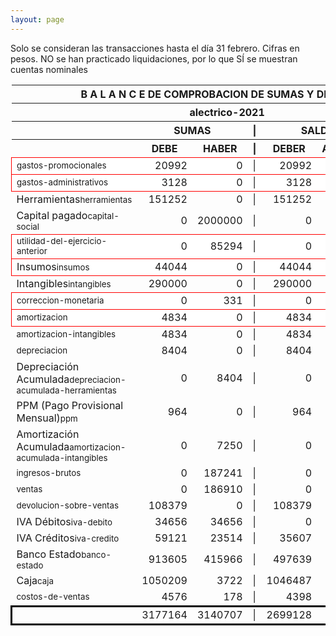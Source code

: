 ```yaml
--- 
layout: page
--- 
```

<script>

$('* div').each(function () {   
    var item = $(this).text();
    var num = Number(item).toLocaleString('en');

    if (Number(item) < 0) {
        num = num.replace('-', '');
        $(this).addClass('negMoney');
    } else {
        $(this).addClass('enMoney');
    }

    $(this).text(num);
});
</script>
 


Solo se consideran las transacciones hasta el día 31	febrero.
Cifras en pesos.
NO se han practicado liquidaciones, por lo que SÍ se muestran cuentas nominales
<table rules='groups'>
<style> tfoot {  border: 3px solid black;  } </style> 
<thead><th colspan='7'> B A L A N C E  DE COMPROBACION DE SUMAS Y DE SALDOS </th> </thead>
<thead> <th colspan='7'> alectrico-2021</th></thead>
<thead> <th> </th> <th align='center' colspan= '2'>SUMAS</th> <th>|</th> <th align='center' colspan='2'>SALDOS</th> <th rowspan='2' > Errores </th> </thead>
<thead> <th></th>  <th align='center'>DEBE</th> <th align='center'>HABER</th> <th>|</th> <th align='center'>DEBER</th> <th align='center'>ACREEDOR</th> <th>A Corregir </th> </thead>
<tbody>
<tr style=' background: #fff; border: 1px solid red;'>
<td><small>gastos-promocionales</small></td> <td align='right'>20992</td> <td align='right'>0</td> <td> | </td> <td align='right'> 20992</td> <td align='right'>0</td> </tr>
<tr style=' background: #fff; border: 1px solid red;'>
<td><small>gastos-administrativos</small></td> <td align='right'>3128</td> <td align='right'>0</td> <td> | </td> <td align='right'> 3128</td> <td align='right'>0</td> </tr>
<tr>
<td>Herramientas<small>herramientas</small></td> <td align='right'>151252</td> <td align='right'>0</td> <td> | </td> <td align='right'> 151252</td> <td align='right'>0</td>
</tr>
<tr>
<td>Capital pagado<small>capital-social</small></td> <td align='right'>0</td> <td align='right'>2000000</td> <td> | </td> <td align='right'> 0</td> <td align='right'>2000000</td>
</tr>
<tr style=' background: #fff; border: 1px solid red;'>
<td><small>utilidad-del-ejercicio-anterior</small></td> <td align='right'>0</td> <td align='right'>85294</td> <td> | </td> <td align='right'> 0</td> <td align='right'>85294</td> </tr>
<tr style=' background: #fff; border: 1px solid red;'>
<td>Insumos<small>insumos</small></td> <td align='right'>44044</td> <td align='right'>0</td> <td> | </td> <td align='right'> 44044</td> <td align='right'>0</td> </tr>
<tr>
<td>Intangibles<small>intangibles</small> </td> <td align='right'>290000</td> <td align='right'>0</td> <td> | </td> <td align='right'> 290000</td> <td align='right'>0</td> 
<td colspan='2' style=' background: #faa; border: 1px solid red;'>Subcuenta </td>
</tr>
<tr style=' background: #fff; border: 1px solid red;'>
<td><small>correccion-monetaria</small></td> <td align='right'>0</td> <td align='right'>331</td> <td> | </td> <td align='right'> 0</td> <td align='right'>331</td> </tr>
<tr style=' background: #fff; border: 1px solid red;'>
<td><small>amortizacion</small></td> <td align='right'>4834</td> <td align='right'>0</td> <td> | </td> <td align='right'> 4834</td> <td align='right'>0</td> </tr>
<tr>
<td><small>amortizacion-intangibles</small></td> <td align='right'>4834</td> <td align='right'>0</td> <td> | </td> <td align='right'> 4834</td> <td align='right'>0</td>
</tr>
<tr>
<td><small>depreciacion</small></td> <td align='right'>8404</td> <td align='right'>0</td> <td> | </td> <td align='right'> 8404</td> <td align='right'>0</td>
</tr>
<tr>
<td>Depreciación Acumulada<small>depreciacion-acumulada-herramientas</small></td> <td align='right'>0</td> <td align='right'>8404</td> <td> | </td> <td align='right'> 0</td> <td align='right'>8404</td>
</tr>
<tr>
<td>PPM (Pago Provisional Mensual)<small>ppm</small></td> <td align='right'>964</td> <td align='right'>0</td> <td> | </td> <td align='right'> 964</td> <td align='right'>0</td>
</tr>
<tr>
<td>Amortización Acumulada<small>amortizacion-acumulada-intangibles</small></td> <td align='right'>0</td> <td align='right'>7250</td> <td> | </td> <td align='right'> 0</td> <td align='right'>7250</td>
</tr>
<tr>
<td><small>ingresos-brutos</small></td> <td align='right'>0</td> <td align='right'>187241</td> <td> | </td> <td align='right'> 0</td> <td align='right'>187241</td>
</tr>
<tr>
<td><small>ventas</small></td> <td align='right'>0</td> <td align='right'>186910</td> <td> | </td> <td align='right'> 0</td> <td align='right'>186910</td>
</tr>
<tr>
<td><small>devolucion-sobre-ventas</small></td> <td align='right'>108379</td> <td align='right'>0</td> <td> | </td> <td align='right'> 108379</td> <td align='right'>0</td>
</tr>
<tr>
<td>IVA Débitos<small>iva-debito</small></td> <td align='right'>34656</td> <td align='right'>34656</td> <td> | </td> <td align='right'> 0</td> <td align='right'>0</td>
</tr>
<tr>
<td>IVA Créditos<small>iva-credito</small></td> <td align='right'>59121</td> <td align='right'>23514</td> <td> | </td> <td align='right'> 35607</td> <td align='right'>0</td>
</tr>
<tr>
<td>Banco Estado<small>banco-estado</small></td> <td align='right'>913605</td> <td align='right'>415966</td> <td> | </td> <td align='right'> 497639</td> <td align='right'>0</td>
</tr>
<tr>
<td>Caja<small>caja</small></td> <td align='right'>1050209</td> <td align='right'>3722</td> <td> | </td> <td align='right'> 1046487</td> <td align='right'>0</td>
</tr>
<tr>
<td><small>costos-de-ventas</small></td> <td align='right'>4576</td> <td align='right'>178</td> <td> | </td> <td align='right'> 4398</td> <td align='right'>0</td>
</tr>
</tbody>
<tfoot>
<tr> <td></td> <td align='right'> <div>3177164</div></td> <td align='right'> <div>3140707</div></td><td> | </td> <td align='right'> <div>2699128</div></td> <td align='right'> <div>2662671</div></td> </tr>
</tfoot>
</table>
